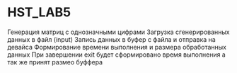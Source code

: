 # HST_LAB5
Генeрация матриц с однозначными цифрами
Загрузка сгенерированных данных в файл (input)
Запись данных в буфер с файла и отправка на девайса
Формирование времени выполнения и размера обработанных данных При завершении exit будет сформировано время выполнения а так же принят размео буффера
